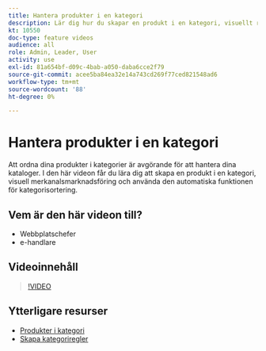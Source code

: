 ```yaml
---
title: Hantera produkter i en kategori
description: Lär dig hur du skapar en produkt i en kategori, visuellt redigeringsarbete och använder den automatiserade funktionen för kategorisortering.
kt: 10550
doc-type: feature videos
audience: all
role: Admin, Leader, User
activity: use
exl-id: 81a654bf-d09c-4bab-a050-daba6cce2f79
source-git-commit: acee5ba84ea32e14a743cd269f77ced821548ad6
workflow-type: tm+mt
source-wordcount: '88'
ht-degree: 0%

---
```


# Hantera produkter i en kategori

Att ordna dina produkter i kategorier är avgörande för att hantera dina kataloger. I den här videon får du lära dig att skapa en produkt i en kategori, visuell merkanalsmarknadsföring och använda den automatiska funktionen för kategorisortering.

## Vem är den här videon till?

- Webbplatschefer
- e-handlare

## Videoinnehåll

>[!VIDEO](https://video.tv.adobe.com/v/343747?quality=12&learn=on)

## Ytterligare resurser

- [Produkter i kategori](https://docs.magento.com/user-guide/catalog/categories-category-products.html)
- [Skapa kategoriregler](https://docs.magento.com/user-guide/catalog/category-product-rules.html)
